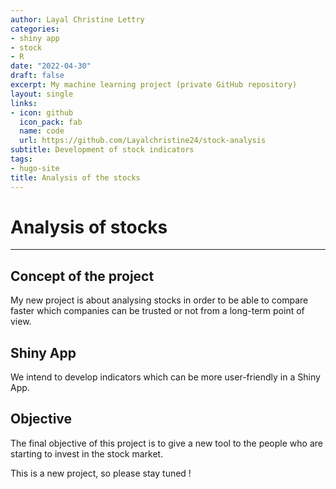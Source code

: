 ```yaml
---
author: Layal Christine Lettry
categories:
- shiny app
- stock
- R
date: "2022-04-30"
draft: false
excerpt: My machine learning project (private GitHub repository)
layout: single
links:
- icon: github
  icon_pack: fab
  name: code
  url: https://github.com/Layalchristine24/stock-analysis
subtitle: Development of stock indicators
tags:
- hugo-site
title: Analysis of the stocks
---
```

# Analysis of stocks
---

## Concept of the project
My new project is about analysing stocks in order to be able to compare
faster which companies can be trusted or not from a long-term point of view.

## Shiny App
We intend to develop indicators which can be more user-friendly in a Shiny App. 

## Objective
The final objective of this project is to give a new tool to the people 
who are starting to invest in the stock market.

This is a new project, so please stay tuned ! 
